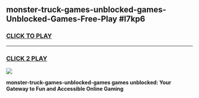 
## monster-truck-games-unblocked-games-Unblocked-Games-Free-Play #l7kp6
<h3>
<a href="https://us.freeplayer.one?title=monster-truck-games-unblocked-games&ref=9M">CLICK TO PLAY</a></h3>
<hr>

<h3>
<a href="https://us.freeplayer.one?title=monster-truck-games-unblocked-games&ref=9M">CLICK 2 PLAY</a>
  
</h3>

<a href="https://us.freeplayer.one?title=monster-truck-games-unblocked-games&ref=9M"><img src="https://clearcache.store/games.png"></a>


**monster-truck-games-unblocked-games games unblocked: Your Gateway to Fun and Accessible Online Gaming**
